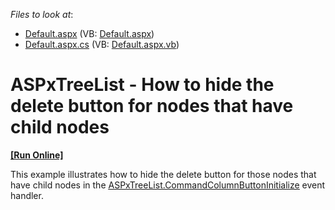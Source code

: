 <!-- default file list -->
*Files to look at*:

* [Default.aspx](./CS/WebSite/Default.aspx) (VB: [Default.aspx](./VB/WebSite/Default.aspx))
* [Default.aspx.cs](./CS/WebSite/Default.aspx.cs) (VB: [Default.aspx.vb](./VB/WebSite/Default.aspx.vb))
<!-- default file list end -->
# ASPxTreeList - How to hide the delete button for nodes that have child nodes
<!-- run online -->
**[[Run Online]](https://codecentral.devexpress.com/e3567/)**
<!-- run online end -->


<p>This example illustrates how to hide the delete button for those nodes that have child nodes in the <a href="http://documentation.devexpress.com/#AspNet/DevExpressWebASPxTreeListASPxTreeList_CommandColumnButtonInitializetopic"><u>ASPxTreeList.CommandColumnButtonInitialize</u></a> event handler.</p>

<br/>


